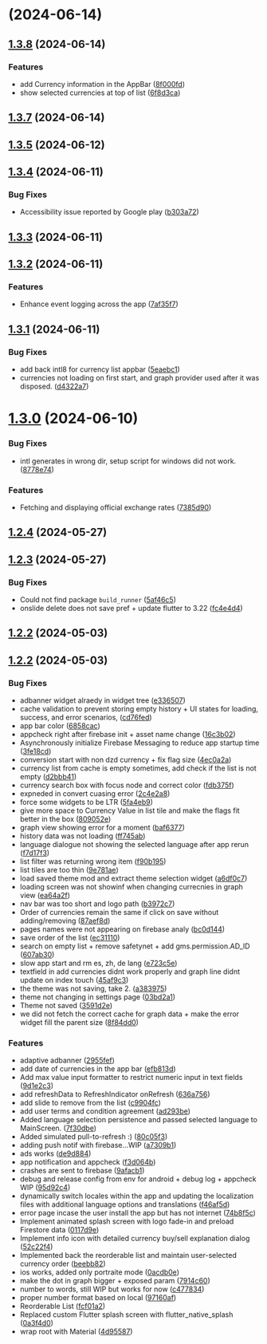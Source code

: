 #  (2024-06-14)



## [1.3.8](https://github.com/lyestarzalt/Dinar_watch/compare/1.3.7...1.3.8) (2024-06-14)


### Features

* add Currency information  in the AppBar ([8f000fd](https://github.com/lyestarzalt/Dinar_watch/commit/8f000fd1469e49c91ef0f271e9097aafce8cf657))
* show selected currencies at top of list ([6f8d3ca](https://github.com/lyestarzalt/Dinar_watch/commit/6f8d3ca29cce49b909bdca2822bb1a506e00f105))



## [1.3.7](https://github.com/lyestarzalt/Dinar_watch/compare/1.3.5...1.3.7) (2024-06-14)



## [1.3.5](https://github.com/lyestarzalt/Dinar_watch/compare/1.3.4...1.3.5) (2024-06-12)



## [1.3.4](https://github.com/lyestarzalt/Dinar_watch/compare/1.3.3...1.3.4) (2024-06-11)


### Bug Fixes

* Accessibility issue reported by Google play ([b303a72](https://github.com/lyestarzalt/Dinar_watch/commit/b303a723fce62e02743b438569a828d60b5d9800))



## [1.3.3](https://github.com/lyestarzalt/Dinar_watch/compare/1.3.2...1.3.3) (2024-06-11)



## [1.3.2](https://github.com/lyestarzalt/Dinar_watch/compare/1.3.1...1.3.2) (2024-06-11)


### Features

* Enhance event logging across the app ([7af35f7](https://github.com/lyestarzalt/Dinar_watch/commit/7af35f7a40814674a47e8db450d51c67e898e9bc))



## [1.3.1](https://github.com/lyestarzalt/Dinar_watch/compare/1.3.0...1.3.1) (2024-06-11)


### Bug Fixes

* add back intl8 for currency list appbar ([5eaebc1](https://github.com/lyestarzalt/Dinar_watch/commit/5eaebc1352a3b591378f44f984a6d009bc07d109))
* currencies not loading on first start, and graph provider used after it was disposed. ([d4322a7](https://github.com/lyestarzalt/Dinar_watch/commit/d4322a78e4448f24f35c60b1ef7651b4df5f6594))



# [1.3.0](https://github.com/lyestarzalt/Dinar_watch/compare/1.2.4...1.3.0) (2024-06-10)


### Bug Fixes

* intl generates in wrong dir, setup script for windows did not work. ([8778e74](https://github.com/lyestarzalt/Dinar_watch/commit/8778e74b24de9ecbbc0909669d6bc62bfb49dc47))


### Features

* Fetching and displaying official exchange rates ([7385d90](https://github.com/lyestarzalt/Dinar_watch/commit/7385d901e59adfcb339b22e5a222b9e7b3f8ad1f))



## [1.2.4](https://github.com/lyestarzalt/Dinar_watch/compare/1.2.3...1.2.4) (2024-05-27)



## [1.2.3](https://github.com/lyestarzalt/Dinar_watch/compare/1.2.2...1.2.3) (2024-05-27)


### Bug Fixes

* Could not find package `build_runner` ([5af46c5](https://github.com/lyestarzalt/Dinar_watch/commit/5af46c5fc7215ec846e270b9948b94ccdc7a8133))
* onslide delete does not save pref + update flutter to 3.22 ([fc4e4d4](https://github.com/lyestarzalt/Dinar_watch/commit/fc4e4d40ba400e5931d7a863f83931f5539c3616))



## [1.2.2](https://github.com/lyestarzalt/Dinar_watch/compare/v1.2.2...1.2.2) (2024-05-03)



## [1.2.2](https://github.com/lyestarzalt/Dinar_watch/compare/7914c602b2818d1a08dbd54dc42d7f5beaa54349...v1.2.2) (2024-05-03)


### Bug Fixes

*  adbanner widget alraedy in widget tree ([e336507](https://github.com/lyestarzalt/Dinar_watch/commit/e336507684a03163d9b698abb413dbdeb0c35417))
*  cache validation  to prevent storing empty history + UI states for loading, success, and error scenarios, ([cd76fed](https://github.com/lyestarzalt/Dinar_watch/commit/cd76fed50ca8f33327e52a577b173a9af1d28e3b))
* app bar color ([6858cac](https://github.com/lyestarzalt/Dinar_watch/commit/6858cac76c38244e0d311f9f9daea4021591e253))
* appcheck right after firebase init + asset name change ([16c3b02](https://github.com/lyestarzalt/Dinar_watch/commit/16c3b0258d86aeb7847553b380a3e224a068df67))
* Asynchronously initialize Firebase Messaging to reduce app startup time ([3fe18cd](https://github.com/lyestarzalt/Dinar_watch/commit/3fe18cd5919d09e6ac60c95b90c3ed6951a239ea))
* conversion start with non dzd currency + fix flag size ([4ec0a2a](https://github.com/lyestarzalt/Dinar_watch/commit/4ec0a2ad68fc8235cdf1c4b46be268dc28b076f0))
* currency list from cache is empty sometimes, add check if the list is not empty ([d2bbb41](https://github.com/lyestarzalt/Dinar_watch/commit/d2bbb418fd8870714aa91fe3f616756ed99eda68))
* currency search box with focus node and correct color ([fdb375f](https://github.com/lyestarzalt/Dinar_watch/commit/fdb375f1f33df2470aa4089ddb000429ca59185f))
* expneded in convert cuasing error ([2c4e2a8](https://github.com/lyestarzalt/Dinar_watch/commit/2c4e2a871069f7416ea6889ddc87322862dac5e0))
* force some widgets to be LTR ([5fa4eb9](https://github.com/lyestarzalt/Dinar_watch/commit/5fa4eb9eafbfb5293a0061bc041ce359b3d5230c))
* give more space to Currency Value in list tile and make the flags fit better in the box ([809052e](https://github.com/lyestarzalt/Dinar_watch/commit/809052e54d512509c32591c792728750c129b325))
* graph view showing error for a moment ([baf6377](https://github.com/lyestarzalt/Dinar_watch/commit/baf63775de18ad38ccfb27e855bfa857e0b1563d))
* history data was not loading ([ff745ab](https://github.com/lyestarzalt/Dinar_watch/commit/ff745abe6bbcc37afeaee1405a730f3fe8bf9ba0))
* language dialogue not showing the selected language after app rerun ([f7d17f3](https://github.com/lyestarzalt/Dinar_watch/commit/f7d17f380d9a1fce61a2b88fb6458c08ff0ba6e1))
* list filter was returning wrong item ([f90b195](https://github.com/lyestarzalt/Dinar_watch/commit/f90b1951e9b9028f457f9a037bf272fd8913ab9e))
* list tiles are too thin ([9e781ae](https://github.com/lyestarzalt/Dinar_watch/commit/9e781ae8c8b7d811308cca937ca91f95a515c675))
* load saved theme mod and extract theme selection widget ([a6df0c7](https://github.com/lyestarzalt/Dinar_watch/commit/a6df0c7a7607c763465fbd9857aa193500806d42))
* loading screen was not showinf when changing currecnies in graph view ([ea64a2f](https://github.com/lyestarzalt/Dinar_watch/commit/ea64a2f59707ca5bf73739cdef84889b1be1e394))
* nav bar was too short and logo path ([b3972c7](https://github.com/lyestarzalt/Dinar_watch/commit/b3972c753e3861928ee2f1a9d65f9e0614d3b86a))
* Order of currencies remain the same if click on save without adding/removing ([87aef8d](https://github.com/lyestarzalt/Dinar_watch/commit/87aef8d2701fff81119085464307581328d441df))
* pages names were not appearing on firebase analy ([bc0d144](https://github.com/lyestarzalt/Dinar_watch/commit/bc0d144969eb7af417f58ecfe20c6b25cc29f14d))
* save order of the list ([ec31110](https://github.com/lyestarzalt/Dinar_watch/commit/ec311109a6054880bc6f594992dc084f08f6a1d8))
* search on empty list + remove safetynet + add gms.permission.AD_ID ([607ab30](https://github.com/lyestarzalt/Dinar_watch/commit/607ab3035fd821cc66f8544e2ab4231a01c048a9))
* slow app start and rm es, zh, de lang ([e723c5e](https://github.com/lyestarzalt/Dinar_watch/commit/e723c5e7b9b940c20ef57758279f21774c160961))
* textfield in add currencies didnt work properly and graph line didnt update on index touch ([45af9c3](https://github.com/lyestarzalt/Dinar_watch/commit/45af9c3ed51907dffacc05ee463824d79c56d2f8))
* the theme was not saving, take 2. ([a383975](https://github.com/lyestarzalt/Dinar_watch/commit/a383975be6347b9c301cf59f6f29bdc27e407212))
* theme not changing in settings page ([03bd2a1](https://github.com/lyestarzalt/Dinar_watch/commit/03bd2a1646069897565186b81eaaa103b444c1c2))
* Theme not saved ([3591d2e](https://github.com/lyestarzalt/Dinar_watch/commit/3591d2e44ff45bb72b6f95ea29ae0e8fd9d5560e))
* we did not fetch the correct cache for graph data + make the error widget fill the parent size ([8f84dd0](https://github.com/lyestarzalt/Dinar_watch/commit/8f84dd0d29d2ce1cbf0b579b49276c9a2eb0e32d))


### Features

* adaptive adbanner ([2955fef](https://github.com/lyestarzalt/Dinar_watch/commit/2955fef1b9c455252dba633059245b7710abab79))
* add date of currencies in the app bar ([efb813d](https://github.com/lyestarzalt/Dinar_watch/commit/efb813dfe3323f5b972c822440be886617a19443))
* Add max value input formatter to restrict numeric input in text fields ([9d1e2c3](https://github.com/lyestarzalt/Dinar_watch/commit/9d1e2c3b362ca86fbdb1c65a918ac31d1f17ab5d))
* add refreshData to RefreshIndicator onRefresh ([636a756](https://github.com/lyestarzalt/Dinar_watch/commit/636a75630d1f50829fde5a8bd5e86e47683de47e))
* add slide to remove from the list ([c9904fc](https://github.com/lyestarzalt/Dinar_watch/commit/c9904fc7166bbf0d1bfc166b8323fa5b808fd10e))
* add user terms and condition agreement ([ad293be](https://github.com/lyestarzalt/Dinar_watch/commit/ad293be9f68f3ef7d16624663f94fc0c138697aa))
* Added language selection persistence and passed selected language to MainScreen. ([7f30dbe](https://github.com/lyestarzalt/Dinar_watch/commit/7f30dbe4b0fb679755b6112f31c7aebb33768460))
* Added simulated pull-to-refresh  :) ([80c05f3](https://github.com/lyestarzalt/Dinar_watch/commit/80c05f35644dbe2be2e17ca4f0a6f026c649c6f1))
* adding push notif with firebase...WIP ([a7309b1](https://github.com/lyestarzalt/Dinar_watch/commit/a7309b188216a07842c317fa14af40bae5a52c93))
* ads works ([de9d884](https://github.com/lyestarzalt/Dinar_watch/commit/de9d8842be5af118b87046303fc4519601391cd3))
* app notification and appcheck ([f3d064b](https://github.com/lyestarzalt/Dinar_watch/commit/f3d064bdce5b37bccca5ff8aa8dc5d6f568ff0b6))
* crashes are sent to firebase ([9afacb1](https://github.com/lyestarzalt/Dinar_watch/commit/9afacb1ceb72bd9a5c5e8e8a6b1ec8a0f5c19316))
* debug and release config from env for android + debug log + appcheck WIP ([95d92c4](https://github.com/lyestarzalt/Dinar_watch/commit/95d92c47e4cb5d23dd1dcc218868d0306e16c1e7))
* dynamically switch locales within the app and updating the localization files with additional language options and translations ([f46af5d](https://github.com/lyestarzalt/Dinar_watch/commit/f46af5db067159ee315ec9c2cac4b3ca7003419c))
* error page incase the user install the app but has not internet ([74b8f5c](https://github.com/lyestarzalt/Dinar_watch/commit/74b8f5c5357bf2e7cd3fb84626a5f35b2c970f71))
* Implement animated splash screen with logo fade-in and preload Firestore data ([0117d9e](https://github.com/lyestarzalt/Dinar_watch/commit/0117d9e13a33a465893d410d38fdca8e0fe83089))
* Implement info icon with detailed currency buy/sell explanation dialog ([52c22f4](https://github.com/lyestarzalt/Dinar_watch/commit/52c22f43272f5c357eddb37805d2a4d1feddd8f0))
* Implemented  back the reorderable list and maintain user-selected currency order ([beebb82](https://github.com/lyestarzalt/Dinar_watch/commit/beebb8242ce845ea422b3f55fc9746176d45e5dd))
* ios works, added only portraite mode ([0acdb0e](https://github.com/lyestarzalt/Dinar_watch/commit/0acdb0e83c8e85943c649da2101b3230d6a570fc))
* make the dot in graph bigger + exposed param ([7914c60](https://github.com/lyestarzalt/Dinar_watch/commit/7914c602b2818d1a08dbd54dc42d7f5beaa54349))
* number to words, still WIP but works for now ([c477834](https://github.com/lyestarzalt/Dinar_watch/commit/c477834ac39bf5b0f521fcbab6e3b6e71cff439e))
* proper number format based on local ([97160af](https://github.com/lyestarzalt/Dinar_watch/commit/97160af413c2efafa715f31c2b61484cad7c5091))
* Reorderable List ([fcf01a2](https://github.com/lyestarzalt/Dinar_watch/commit/fcf01a27ca96ee9173bdb4fe9daf8b1184458d24))
* Replaced custom Flutter splash screen with flutter_native_splash ([0a3f4d0](https://github.com/lyestarzalt/Dinar_watch/commit/0a3f4d0236ccdcfeb1ae2ec6c3681638236497ce))
* wrap root with Material ([4d95587](https://github.com/lyestarzalt/Dinar_watch/commit/4d955873b8d241604bb61c1dfe3f9d6dbc0ce010))



